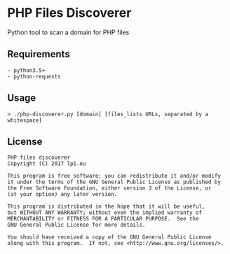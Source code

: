 # PHP Files Discoverer

Python tool to scan a domain for PHP files

## Requirements
    - python3.5+
    - python-requests

## Usage

    > ./php-discoverer.py [domain] [files_lists URLs, separated by a whitespace]

## License

```
PHP files discoverer
Copyright (C) 2017 lp1.eu

This program is free software: you can redistribute it and/or modify
it under the terms of the GNU General Public License as published by
the Free Software Foundation, either version 3 of the License, or
(at your option) any later version.

This program is distributed in the hope that it will be useful,
but WITHOUT ANY WARRANTY; without even the implied warranty of
MERCHANTABILITY or FITNESS FOR A PARTICULAR PURPOSE.  See the
GNU General Public License for more details.

You should have received a copy of the GNU General Public License
along with this program.  If not, see <http://www.gnu.org/licenses/>.
```